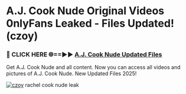# A.J. Cook Nude Original Videos 0nlyFans Leaked - Files Updated! (czoy)

<h3>🔴 CLICK HERE 🌐==►► <a href="https://tinyurl.com/4mcuefdz" rel="nofollow">A.J. Cook Nude Updated Files</a></h3>

Get A.J. Cook Nude and all content. Now you can access all videos and pictures of A.J. Cook Nude. New Updated Files 2025!

[![czoy](https://i.imgur.com/StAQSOY.gif)](https://tinyurl.com/4mcuefdz)
rachel cook nude leak